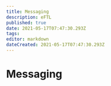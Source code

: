 ```yaml
---
title: Messaging
description: eFTL
published: true
date: 2021-05-17T07:47:30.293Z
tags: 
editor: markdown
dateCreated: 2021-05-17T07:47:30.293Z
---
```


# Messaging